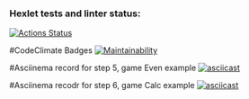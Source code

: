 ### Hexlet tests and linter status:
[![Actions Status](https://github.com/Se4iv/java-project-61/workflows/hexlet-check/badge.svg)](https://github.com/Se4iv/java-project-61/actions)

#CodeClimate Badges
[![Maintainability](https://api.codeclimate.com/v1/badges/3b5263d268f3380e89a9/maintainability)](https://codeclimate.com/github/Se4iv/java-project-61/maintainability)

#Asciinema record for step 5, game Even example
[![asciicast](https://asciinema.org/a/8d2m11WUlGseDBPU3WaMckkMZ.svg)](https://asciinema.org/a/8d2m11WUlGseDBPU3WaMckkMZ)

#Asciinema recodr for step 6, game Calc example
[![asciicast](https://asciinema.org/a/QaYOKLaT0TOiGBrJBzyoL4ukW.svg)](https://asciinema.org/a/QaYOKLaT0TOiGBrJBzyoL4ukW)

